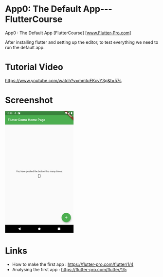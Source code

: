 # App0: The Default App---FlutterCourse
 App0 : The Default App [FlutterCourse] [www.Flutter-Pro.com]
 
 After installing flutter and setting up the editor, to test everything we need to run the default app.
 
 # Tutorial Video
 https://www.youtube.com/watch?v=mmtuEKcvY3g&t=57s
 
 # Screenshot
 <img src="./screenshot.png" height="400px"/>
 
 
 
 # Links 
- How to make the first app : https://flutter-pro.com/flutter/1/4
- Analysing the first app   : https://flutter-pro.com/flutter/1/5
 
